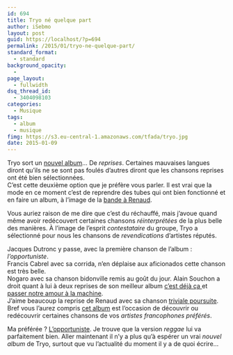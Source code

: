 ```yaml
---
id: 694
title: Tryo né quelque part
author: iSebmo
layout: post
guid: https://localhost/?p=694
permalink: /2015/01/tryo-ne-quelque-part/
standard_format:
  - standard
background_opacity:
  - 
page_layout:
  - fullwidth
dsq_thread_id:
  - 3404098103
categories:
  - Musique
tags:
  - album
  - musique
fimg: https://s3.eu-central-1.amazonaws.com/tfada/tryo.jpg
date: 2015-01-09
---
```

Tryo sort un [nouvel album][1]… De *reprises*. Certaines mauvaises langues diront qu’ils ne se sont pas foulés d’autres diront que les chansons reprises ont été bien sélectionnées.  
C’est cette deuxième option que je préfère vous parler. Il est vrai que la mode en ce moment c’est de reprendre des tubes qui ont bien fonctionné et en faire un album, à l’image de la [bande à Renaud][2].

Vous auriez raison de me dire que c’est du réchauffé, mais j’avoue quand même avoir redécouvert certaines chansons *réinterprétées* de la plus belle des manières. À l’image de l’esprit *contestataire* du groupe, Tryo a sélectionné pour nous les chansons de *revendications* d’artistes réputés.

Jacques Dutronc y passe, avec la première chanson de l’album : *l’opportuniste*.  
Francis Cabrel avec sa corrida, n’en déplaise aux aficionados cette chanson est très belle.  
Nogaro avec sa chanson bidonville remis au goût du jour. Alain Souchon a droit quant à lui à deux reprises de son meilleur album [c’est déjà ça ][3]et [passer notre amour à la machine][3].  
J’aime beaucoup la reprise de Renaud avec sa chanson [triviale poursuite][4].  
Bref vous l’aurez compris [cet album][1] est l’occasion de découvrir ou redécouvrir certaines chansons de vos *artistes francophones préférés*.



Ma préférée ? [L’opportuniste][5]. Je trouve que la version *reggae* lui va parfaitement bien. Aller maintenant il n’y a plus qu’à espérer un vrai *nouvel album* de Tryo, surtout que vu l’actualité du moment il y a de quoi écrire…

 [1]: https://www.amazon.fr/N%C3%A9-quelque-part-Tryo/dp/B00OI9X0BK/ref=sr_1_1?ie=UTF8&qid=1420787468&sr=8-1&keywords=tryo&tag=tfadafr04-21
 [2]: https://www.amazon.fr/Bande-Renaud-Boitier-Cristal/dp/B00K1GESDI/ref=sr_1_1?ie=UTF8&qid=1420787554&sr=8-1&keywords=bande+%C3%A0+Renaud&tag=tfadafr04-21
 [3]: https://www.amazon.fr/Cest-d%C3%A9j%C3%A0-%C3%A7a-Alain-Souchon/dp/B000007WIQ/ref=sr_1_1?ie=UTF8&qid=1420787584&sr=8-1&keywords=c%27est+d%C3%A9j%C3%A0+%C3%A7a&tag=tfadafr04-21
 [4]: https://www.amazon.fr/Triviale-poursuite/dp/B0025A5JCM/ref=sr_1_2?ie=UTF8&qid=1420787620&sr=8-2&keywords=trivial+poursuite+renaud&tag=tfadafr04-21
 [5]: https://www.amazon.fr/Lopportuniste/dp/B00P3VCAR2/ref=sr_1_1?ie=UTF8&qid=1420787647&sr=8-1&keywords=L%27opportuniste+tryo&tag=tfadafr04-21